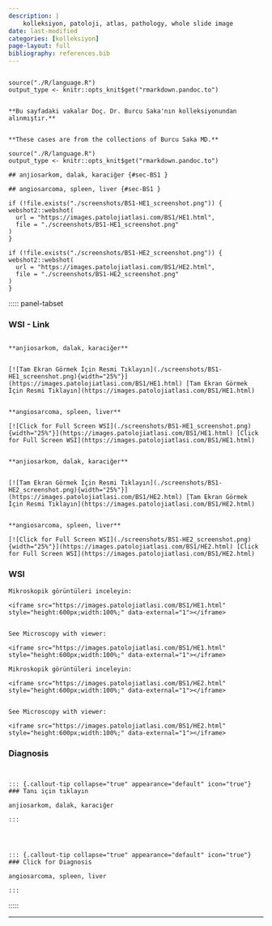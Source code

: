 ```yaml
---
description: |
    kolleksiyon, patoloji, atlas, pathology, whole slide image
date: last-modified
categories: [kolleksiyon]
page-layout: full
bibliography: references.bib
---
```


```{r bs, echo=FALSE, include=TRUE}

source("./R/language.R")
output_type <- knitr::opts_knit$get("rmarkdown.pandoc.to")

```

```{asis, echo = (language == "TR")}

**Bu sayfadaki vakalar Doç. Dr. Burcu Saka'nın kolleksiyonundan alınmıştır.**

```

```{asis, echo = (language == "EN")}

**These cases are from the collections of Burcu Saka MD.**

```


```{r language BS1, echo=FALSE, include=TRUE}
source("./R/language.R")
output_type <- knitr::opts_knit$get("rmarkdown.pandoc.to")
```


```{asis anjiosarkom, dalak, karaciğer , echo = (language == "TR")}
## anjiosarkom, dalak, karaciğer {#sec-BS1 }
```


```{asis angiosarcoma, spleen, liver , echo = (language == "EN")}
## angiosarcoma, spleen, liver {#sec-BS1 }
```






```{r BS1 screenshot HE1, eval=TRUE, include=FALSE}
if (!file.exists("./screenshots/BS1-HE1_screenshot.png")) {
webshot2::webshot(
  url = "https://images.patolojiatlasi.com/BS1/HE1.html",
  file = "./screenshots/BS1-HE1_screenshot.png"
)
}
```






```{r BS1 screenshot HE2, eval=TRUE, include=FALSE}
if (!file.exists("./screenshots/BS1-HE2_screenshot.png")) {
webshot2::webshot(
  url = "https://images.patolojiatlasi.com/BS1/HE2.html",
  file = "./screenshots/BS1-HE2_screenshot.png"
)
}
```





::::: panel-tabset


### WSI - Link







```{asis, echo = (language == "TR")}

**anjiosarkom, dalak, karaciğer**


[![Tam Ekran Görmek İçin Resmi Tıklayın](./screenshots/BS1-HE1_screenshot.png){width="25%"}](https://images.patolojiatlasi.com/BS1/HE1.html) [Tam Ekran Görmek İçin Resmi Tıklayın](https://images.patolojiatlasi.com/BS1/HE1.html)
```

```{asis, echo = (language == "EN")}

**angiosarcoma, spleen, liver**

[![Click for Full Screen WSI](./screenshots/BS1-HE1_screenshot.png){width="25%"}](https://images.patolojiatlasi.com/BS1/HE1.html) [Click for Full Screen WSI](https://images.patolojiatlasi.com/BS1/HE1.html)

```






```{asis, echo = (language == "TR")}

**anjiosarkom, dalak, karaciğer**


[![Tam Ekran Görmek İçin Resmi Tıklayın](./screenshots/BS1-HE2_screenshot.png){width="25%"}](https://images.patolojiatlasi.com/BS1/HE2.html) [Tam Ekran Görmek İçin Resmi Tıklayın](https://images.patolojiatlasi.com/BS1/HE2.html)
```

```{asis, echo = (language == "EN")}

**angiosarcoma, spleen, liver**

[![Click for Full Screen WSI](./screenshots/BS1-HE2_screenshot.png){width="25%"}](https://images.patolojiatlasi.com/BS1/HE2.html) [Click for Full Screen WSI](https://images.patolojiatlasi.com/BS1/HE2.html)

```





### WSI








```{asis, echo = ((language=="TR") & (output_type=="html"))}
Mikroskopik görüntüleri inceleyin:

<iframe src="https://images.patolojiatlasi.com/BS1/HE1.html" style="height:600px;width:100%;" data-external="1"></iframe>

```





```{asis, echo = ((language == "EN") & (output_type=="html"))}

See Microscopy with viewer:

<iframe src="https://images.patolojiatlasi.com/BS1/HE1.html" style="height:600px;width:100%;" data-external="1"></iframe>

```







```{asis, echo = ((language=="TR") & (output_type=="html"))}
Mikroskopik görüntüleri inceleyin:

<iframe src="https://images.patolojiatlasi.com/BS1/HE2.html" style="height:600px;width:100%;" data-external="1"></iframe>

```





```{asis, echo = ((language == "EN") & (output_type=="html"))}

See Microscopy with viewer:

<iframe src="https://images.patolojiatlasi.com/BS1/HE2.html" style="height:600px;width:100%;" data-external="1"></iframe>

```





### Diagnosis


```{asis, echo = (language == "TR")}


::: {.callout-tip collapse="true" appearance="default" icon="true"}
### Tanı için tıklayın

anjiosarkom, dalak, karaciğer

:::


```


```{asis, echo = (language == "EN")}


::: {.callout-tip collapse="true" appearance="default" icon="true"}
### Click for Diagnosis

angiosarcoma, spleen, liver

:::

```









:::::

<hr>

